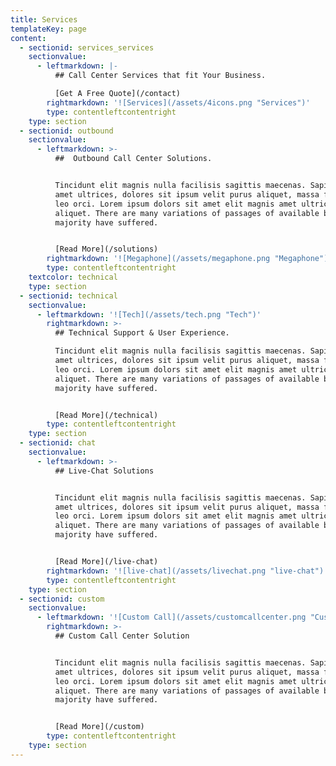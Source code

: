 ```yaml
---
title: Services
templateKey: page
content:
  - sectionid: services_services
    sectionvalue:
      - leftmarkdown: |-
          ## Call Center Services that fit Your Business.

          [Get A Free Quote](/contact)
        rightmarkdown: '![Services](/assets/4icons.png "Services")'
        type: contentleftcontentright
    type: section
  - sectionid: outbound
    sectionvalue:
      - leftmarkdown: >-
          ##  Outbound Call Center Solutions.


          Tincidunt elit magnis nulla facilisis sagittis maecenas. Sapien nunc
          amet ultrices, dolores sit ipsum velit purus aliquet, massa fringilla
          leo orci. Lorem ipsum dolors sit amet elit magnis amet ultrices purus
          aliquet. There are many variations of passages of available but the
          majority have suffered.


          [Read More](/solutions)
        rightmarkdown: '![Megaphone](/assets/megaphone.png "Megaphone")'
        type: contentleftcontentright
    textcolor: technical
    type: section
  - sectionid: technical
    sectionvalue:
      - leftmarkdown: '![Tech](/assets/tech.png "Tech")'
        rightmarkdown: >-
          ## Technical Support & User Experience.

          Tincidunt elit magnis nulla facilisis sagittis maecenas. Sapien nunc
          amet ultrices, dolores sit ipsum velit purus aliquet, massa fringilla
          leo orci. Lorem ipsum dolors sit amet elit magnis amet ultrices purus
          aliquet. There are many variations of passages of available but the
          majority have suffered.


          [Read More](/technical)
        type: contentleftcontentright
    type: section
  - sectionid: chat
    sectionvalue:
      - leftmarkdown: >-
          ## Live-Chat Solutions


          Tincidunt elit magnis nulla facilisis sagittis maecenas. Sapien nunc
          amet ultrices, dolores sit ipsum velit purus aliquet, massa fringilla
          leo orci. Lorem ipsum dolors sit amet elit magnis amet ultrices purus
          aliquet. There are many variations of passages of available but the
          majority have suffered.


          [Read More](/live-chat)
        rightmarkdown: '![live-chat](/assets/livechat.png "live-chat")'
        type: contentleftcontentright
    type: section
  - sectionid: custom
    sectionvalue:
      - leftmarkdown: '![Custom Call](/assets/customcallcenter.png "Custom Call")'
        rightmarkdown: >-
          ## Custom Call Center Solution


          Tincidunt elit magnis nulla facilisis sagittis maecenas. Sapien nunc
          amet ultrices, dolores sit ipsum velit purus aliquet, massa fringilla
          leo orci. Lorem ipsum dolors sit amet elit magnis amet ultrices purus
          aliquet. There are many variations of passages of available but the
          majority have suffered.


          [Read More](/custom)
        type: contentleftcontentright
    type: section
---
```


